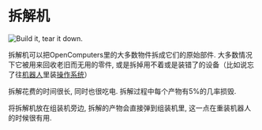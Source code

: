 # 拆解机

![Build it, tear it down.](oredict:oc:disassembler)

拆解机可以把OpenComputers里的大多数物件拆成它们的原始部件. 大多数情况下它被用来回收老旧而无用的零件, 或是拆掉用不着或是装错了的设备（比如说忘了往[机器人](robot.md)里装[操作系统](../general/openOS.md)）

拆解花费的时间很长, 同时也很吃电. 拆解过程中每个产物有5%的几率损毁.

将拆解机放在组装机旁边, 拆解的产物会直接弹到组装机里, 这一点在重装机器人的时候很有用.